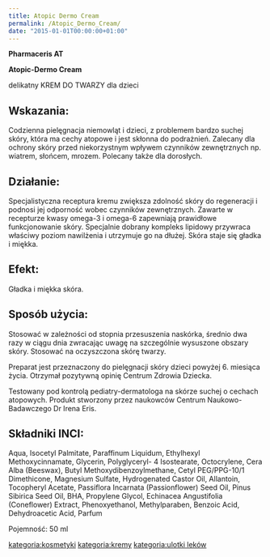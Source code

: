 ```yaml
---
title: Atopic Dermo Cream
permalink: /Atopic_Dermo_Cream/
date: "2015-01-01T00:00:00+01:00"
---
```


**Pharmaceris AT**

**Atopic-Dermo Cream**

delikatny KREM DO TWARZY dla dzieci

Wskazania:
----------

Codzienna pielęgnacja niemowląt i dzieci, z problemem bardzo suchej skóry, która ma cechy atopowe i jest skłonna do podrażnień. Zalecany dla ochrony skóry przed niekorzystnym wpływem czynników zewnętrznych np. wiatrem, słońcem, mrozem. Polecany także dla dorosłych.

Działanie:
----------

Specjalistyczna receptura kremu zwiększa zdolność skóry do regeneracji i podnosi jej odporność wobec czynników zewnętrznych. Zawarte w recepturze kwasy omega-3 i omega-6 zapewniają prawidłowe funkcjonowanie skóry. Specjalnie dobrany kompleks lipidowy przywraca właściwy poziom nawilżenia i utrzymuje go na dłużej. Skóra staje się gładka i miękka.

Efekt:
------

Gładka i miękka skóra.

Sposób użycia:
--------------

Stosować w zależności od stopnia przesuszenia naskórka, średnio dwa razy w ciągu dnia zwracając uwagę na szczególnie wysuszone obszary skóry. Stosować na oczyszczona skórę twarzy.

Preparat jest przeznaczony do pielęgnacji skóry dzieci powyżej 6. miesiąca życia. Otrzymał pozytywną opinię Centrum Zdrowia Dziecka.

Testowany pod kontrolą pediatry-dermatologa na skórze suchej o cechach atopowych. Produkt stworzony przez naukowców Centrum Naukowo-Badawczego Dr Irena Eris.

Składniki INCI:
---------------

Aqua, Isocetyl Palmitate, Paraffinum Liquidum, Ethylhexyl Methoxycinnamate, Glycerin, Polyglyceryl- 4 Isostearate, Octocrylene, Cera Alba (Beeswax), Butyl Methoxydibenzoylmethane, Cetyl PEG/PPG-10/1 Dimethicone, Magnesium Sulfate, Hydrogenated Castor Oil, Allantoin, Tocopheryl Acetate, Passiflora Incarnata (Passionflower) Seed Oil, Pinus Sibirica Seed Oil, BHA, Propylene Glycol, Echinacea Angustifolia (Coneflower) Extract, Phenoxyethanol, Methylparaben, Benzoic Acid, Dehydroacetic Acid, Parfum

Pojemność: 50 ml

[kategoria:kosmetyki](/atopedia/kategoria:kosmetyki "wikilink") [kategoria:kremy](/atopedia/kategoria:kremy "wikilink") [kategoria:ulotki leków](/atopedia/kategoria:ulotki_leków "wikilink")